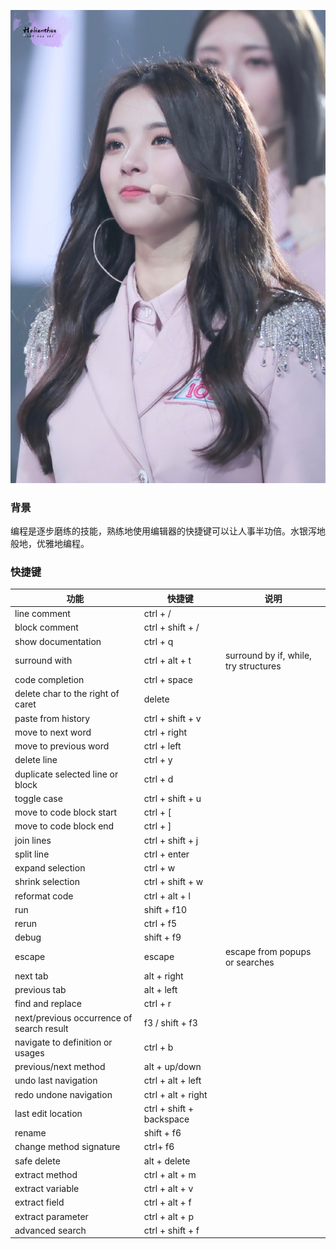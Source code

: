 ![](https://raw.githubusercontent.com/Wizna/play/master/3cad6879d534d967bc58931e0435482a.jpg)

### 背景

编程是逐步磨练的技能，熟练地使用编辑器的快捷键可以让人事半功倍。水银泻地般地，优雅地编程。

### 快捷键

| 功能                                      | 快捷键                   | 说明                                  |
| ----------------------------------------- | ------------------------ | ------------------------------------- |
| line comment                              | ctrl + /                 |                                       |
| block comment                             | ctrl + shift + /         |                                       |
| show documentation                        | ctrl + q                 |                                       |
| surround with                             | ctrl + alt + t           | surround by if, while, try structures |
| code completion                           | ctrl + space             |                                       |
| delete char to the right of caret         | delete                   |                                       |
| paste from history                        | ctrl + shift + v         |                                       |
| move to next word                         | ctrl + right             |                                       |
| move to previous word                     | ctrl + left              |                                       |
| delete line                               | ctrl + y                 |                                       |
| duplicate selected line or block          | ctrl + d                 |                                       |
| toggle case                               | ctrl + shift + u         |                                       |
| move to code block start                  | ctrl + [                 |                                       |
| move to code block end                    | ctrl + ]                 |                                       |
| join lines                                | ctrl + shift + j         |                                       |
| split line                                | ctrl + enter             |                                       |
| expand selection                          | ctrl + w                 |                                       |
| shrink selection                          | ctrl + shift + w         |                                       |
| reformat code                             | ctrl + alt + l           |                                       |
| run                                       | shift + f10              |                                       |
| rerun                                     | ctrl + f5                |                                       |
| debug                                     | shift + f9               |                                       |
| escape                                    | escape                   | escape from popups or searches        |
| next tab                                  | alt + right              |                                       |
| previous tab                              | alt + left               |                                       |
| find and replace                          | ctrl + r                 |                                       |
| next/previous occurrence of search result | f3 / shift + f3          |                                       |
| navigate to definition or usages          | ctrl + b                 |                                       |
| previous/next method                      | alt + up/down            |                                       |
| undo last navigation                      | ctrl + alt + left        |                                       |
| redo undone navigation                    | ctrl + alt + right       |                                       |
| last edit location                        | ctrl + shift + backspace |                                       |
| rename                                    | shift + f6               |                                       |
| change method signature                   | ctrl+ f6                 |                                       |
| safe delete                               | alt + delete             |                                       |
| extract method                            | ctrl + alt + m           |                                       |
| extract variable                          | ctrl + alt + v           |                                       |
| extract field                             | ctrl + alt + f           |                                       |
| extract parameter                         | ctrl + alt + p           |                                       |
| advanced search                           | ctrl + shift + f         |                                       |

